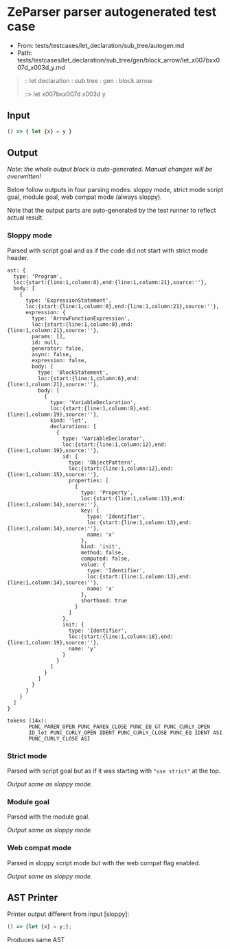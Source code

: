 # ZeParser parser autogenerated test case

- From: tests/testcases/let_declaration/sub_tree/autogen.md
- Path: tests/testcases/let_declaration/sub_tree/gen/block_arrow/let_x007bxx007d_x003d_y.md

> :: let declaration : sub tree : gen : block arrow
>
> ::> let x007bxx007d x003d y

## Input


`````js
() => { let {x} = y }
`````

## Output

_Note: the whole output block is auto-generated. Manual changes will be overwritten!_

Below follow outputs in four parsing modes: sloppy mode, strict mode script goal, module goal, web compat mode (always sloppy).

Note that the output parts are auto-generated by the test runner to reflect actual result.

### Sloppy mode

Parsed with script goal and as if the code did not start with strict mode header.

`````
ast: {
  type: 'Program',
  loc:{start:{line:1,column:0},end:{line:1,column:21},source:''},
  body: [
    {
      type: 'ExpressionStatement',
      loc:{start:{line:1,column:0},end:{line:1,column:21},source:''},
      expression: {
        type: 'ArrowFunctionExpression',
        loc:{start:{line:1,column:0},end:{line:1,column:21},source:''},
        params: [],
        id: null,
        generator: false,
        async: false,
        expression: false,
        body: {
          type: 'BlockStatement',
          loc:{start:{line:1,column:6},end:{line:1,column:21},source:''},
          body: [
            {
              type: 'VariableDeclaration',
              loc:{start:{line:1,column:8},end:{line:1,column:19},source:''},
              kind: 'let',
              declarations: [
                {
                  type: 'VariableDeclarator',
                  loc:{start:{line:1,column:12},end:{line:1,column:19},source:''},
                  id: {
                    type: 'ObjectPattern',
                    loc:{start:{line:1,column:12},end:{line:1,column:15},source:''},
                    properties: [
                      {
                        type: 'Property',
                        loc:{start:{line:1,column:13},end:{line:1,column:14},source:''},
                        key: {
                          type: 'Identifier',
                          loc:{start:{line:1,column:13},end:{line:1,column:14},source:''},
                          name: 'x'
                        },
                        kind: 'init',
                        method: false,
                        computed: false,
                        value: {
                          type: 'Identifier',
                          loc:{start:{line:1,column:13},end:{line:1,column:14},source:''},
                          name: 'x'
                        },
                        shorthand: true
                      }
                    ]
                  },
                  init: {
                    type: 'Identifier',
                    loc:{start:{line:1,column:18},end:{line:1,column:19},source:''},
                    name: 'y'
                  }
                }
              ]
            }
          ]
        }
      }
    }
  ]
}

tokens (14x):
       PUNC_PAREN_OPEN PUNC_PAREN_CLOSE PUNC_EQ_GT PUNC_CURLY_OPEN
       ID_let PUNC_CURLY_OPEN IDENT PUNC_CURLY_CLOSE PUNC_EQ IDENT ASI
       PUNC_CURLY_CLOSE ASI
`````

### Strict mode

Parsed with script goal but as if it was starting with `"use strict"` at the top.

_Output same as sloppy mode._

### Module goal

Parsed with the module goal.

_Output same as sloppy mode._

### Web compat mode

Parsed in sloppy script mode but with the web compat flag enabled.

_Output same as sloppy mode._

## AST Printer

Printer output different from input [sloppy]:

````js
() => {let {x} = y;};
````

Produces same AST
